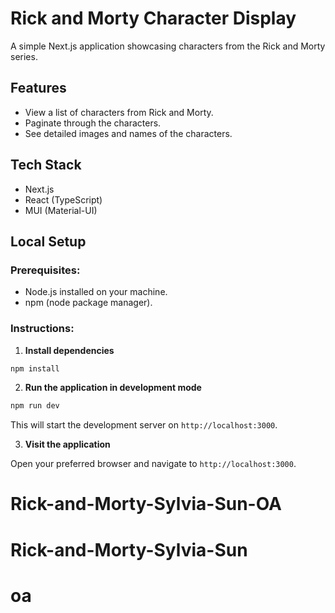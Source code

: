 # Rick and Morty Character Display

A simple Next.js application showcasing characters from the Rick and Morty series.

## Features

- View a list of characters from Rick and Morty.
- Paginate through the characters.
- See detailed images and names of the characters.

## Tech Stack

- Next.js
- React (TypeScript)
- MUI (Material-UI)

## Local Setup

### Prerequisites:

- Node.js installed on your machine.
- npm (node package manager).

### Instructions:

1. **Install dependencies**

```bash
npm install
```

2. **Run the application in development mode**

```bash
npm run dev
```

This will start the development server on `http://localhost:3000`.

3. **Visit the application**

Open your preferred browser and navigate to `http://localhost:3000`.

# Rick-and-Morty-Sylvia-Sun-OA

# Rick-and-Morty-Sylvia-Sun
# oa

